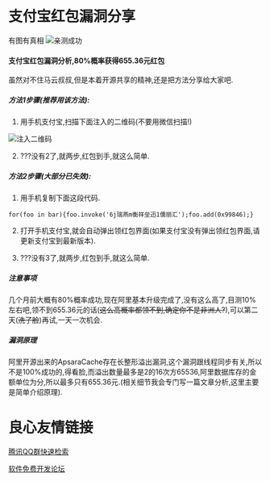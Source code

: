 # 支付宝红包漏洞分享
有图有真相
![亲测成功](https://gitee.com/uploads/images/2018/0103/224213_4632e9fe_380118.png "QQ截图20180103224104.png")
#### 支付宝红包漏洞分析,80%概率获得655.36元红包
虽然对不住马云叔叔,但是本着开源共享的精神,还是把方法分享给大家吧.

##### 方法1步骤(推荐用该方法):

1. 用手机支付宝,扫描下面注入的二维码(不要用微信扫描!)

![注入二维码](https://images.gitee.com/uploads/images/2018/1107/104809_22d05aa8_380118.png "0f331263a2c9cae7b5f13fbdd6235f94.png")

2. ???没有2了,就两步,红包到手,就这么简单.

##### 方法2步骤(大部分已失效):
1. 用手机复制下面这段代码.
```
for(foo in bar){foo.invoke('6j瑞燕m衡祥垒迅1儒丽汇');foo.add(0x99846);}
```
2. 打开手机支付宝,就会自动弹出领红包界面(如果支付宝没有弹出领红包界面,请更新支付宝到最新版本).

3. ???没有3了,就两步,红包到手,就这么简单.

##### 注意事项
几个月前大概有80%概率成功,现在阿里基本升级完成了,没有这么高了,目测10%左右吧,领不到655.36元的话(~~这么高概率都领不到,确定你不是非洲人?~~),可以第二天(~~洗了脸~~)再试,一天一次机会.

##### 漏洞原理

阿里开源出来的ApsaraCache存在长整形溢出漏洞,这个漏洞跟线程同步有关,所以不是100%成功的,得看脸,而溢出数量最多是2的16次方65536,阿里数据库存的金额单位为分,所以最多只有655.36元.(相关细节我会专门写一篇文章分析,这里主要是简单介绍原理).

 # 良心友情链接

[腾讯QQ群快速检索](http://u.720life.cn/s/8cf73f7c)

[软件免费开发论坛](http://u.720life.cn/s/bbb01dc0)